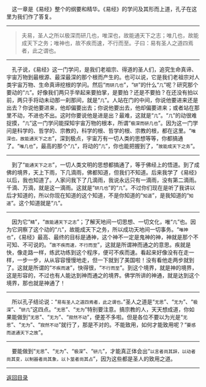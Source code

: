 &emsp;这一章是《易经》整个的纲要和精华。《易经》的学问及其形而上道，孔子在这里为我们作了答复。
___
> 夫易，圣人之所以极深而研几也，唯深也，故能通天下之志；唯几也，故能成天下之务；唯神也，故不疾而速，不行而至。子曰：易有圣人之道四焉者，此之谓也。
___
&emsp;孔子说，《易经》这一门学问，是我们老祖宗、得道的圣人们，追究生命真谛、宇宙万物到最根源、最深最深的那个根而产生的。也可以说，它是我们老祖宗对人类宇宙万物、生命真谛挖根的学问。然后“``而研几也``”，“``研``”的什么“``几``”呢？研究那个要动的“``几``”。好像我们两只手举起来要拍掌，是要拍？还是不要拍？在还没有拍以前，两只手将动未动那一刹那间，就是“``几``”。人站在门的中间，你说他要进来还是出去？你说他要进来，他却偏要出去；你说他要出去，他却偏要进来；或者站在那里不动，不进也不出。这时你要说他是进是出？最难，这就是“``几``”。“``几``”的动很难捉摸，“``几``”这一门学问能探知宇宙万物的根本，所谓“``极深而研几也``”。因为这一门学问是科学的、哲学的、宗教的，科学的根、哲学的根、宗教的根，都在这里。“``唯深也，故能通天下之志``”，深到极点，宇宙万有一切人类的思想等等，你都搞通了。“``唯几也``”，最高的那个“``几``”，将动的“``几``”，你也能把握到了，“``故能成天下之务``”。
___
&emsp;到了“``能通天下之志``”，一切人类文明的思想都搞通了，等于佛经上的悟道。到了成佛的境界，天上下雨，下几滴雨，佛都知道，但我们不知道。后来我学了《易经》以后，我也知道了。人家问我下了几滴雨，我说永远只有一滴雨，没有第二滴雨。千滴、万滴，就是这一滴雨。这就是“``研几也``”的“``几``”。不过你们现在是听了我讲以后才知道的，所以你现在知道的这个知道，不是你知道的“``知道``”，是我知道的“``知道``”。这个知道就是“``几``”。
___
&emsp;因为它“``精``”，“``故能通天下之志``”；了解天地间一切思想、一切文化，唯“``几``”也。因为它洞察了这个动的“``几``”，故能成天下之务，所以成功天地间一切事务。“``唯神也``”，《易经》最高、最终的目标是通神，这个神不一定是鬼神的神，神就是那个不可知、不可说的。“``故不疾而速，不行而至``”，这就是所谓神而通之的意思。疾就是快，像走路一样，练武功练到这个程序，便可不疾而速。看起来好像没有在走一样，一步一步，从从容容慢慢地走，但一下就到了美国啦！没有看他走两步就到了。这就是所谓的“``不疾而速``”，快得很，“``不行而至``”。到这个境界，就是神的境界，这是形容的，不过也有人能达到神而通之的境界。佛学所讲的神通，就是达到这个境界，那也就是神通了！
___
&emsp;所以孔子结论说：“``易有圣人之道四焉者，此之谓也。``”圣人之道是“``无思``”、“``无为``”、“``极深``”、“``研几``”这四点。“``无思``”、“``无为``”特别要注意。搞宗教的人，天天想成道，你如果能做到“``无思``”、“``无为``”、“``寂然不动``”，便差不多啦。但是各位不要以为光是“``无思``”、“``无为``”、“``寂然不动``”就行了，那是不对的。不能致用，如何才能致用呢？“``要感而遂通天下之故``”。
___
&emsp;要能做到“``无思``”、“``无为``”、“``极深``”、“``研几``”，才能真正体会出“``以言者尚其辞，以动者尚其变，以制器者尚其象，以卜筮者尚其占``”，因为这些都是圣人的致用之道。
___
[返回目录](../../master/README.md#目录)